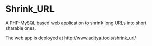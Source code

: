 # Shrink_URL
A PHP-MySQL based web application to shrink long URLs into short sharable ones.

The web app is deployed at http://www.aditya.tools/shrink_url/
